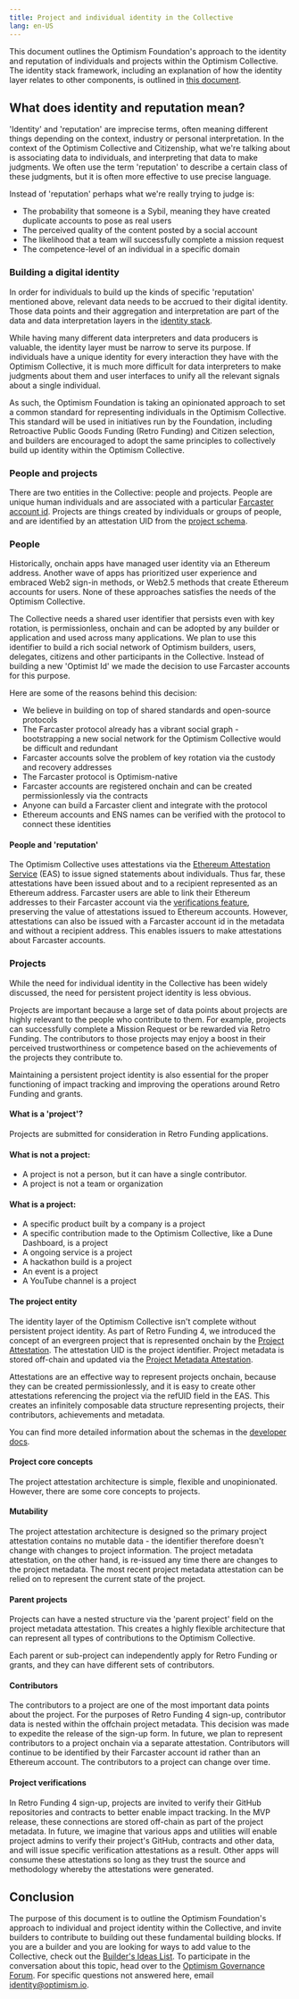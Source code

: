```yaml
---
title: Project and individual identity in the Collective
lang: en-US
---
```


This document outlines the Optimism Foundation's approach to the identity and reputation of individuals and projects within the Optimism Collective. The identity stack framework, including an explanation of how the identity layer relates to other components, is outlined in [this document](/HJ55ibKm0).

## What does identity and reputation mean?

'Identity' and 'reputation' are imprecise terms, often meaning different things depending on the context, industry or personal interpretation. In the context of the Optimism Collective and Citizenship, what we're talking about is associating data to individuals, and interpreting that data to make judgments. We often use the term 'reputation' to describe a certain class of these judgments, but it is often more effective to use precise language. 

Instead of 'reputation' perhaps what we're really trying to judge is:

* The probability that someone is a Sybil, meaning they have created duplicate accounts to pose as real users 
* The perceived quality of the content posted by a social account
* The likelihood that a team will successfully complete a mission request
* The competence-level of an individual in a specific domain

### Building a digital identity

In order for individuals to build up the kinds of specific 'reputation' mentioned above, relevant data needs to be accrued to their digital identity. Those data points and their aggregation and interpretation are part of the data and data interpretation layers in the [identity stack](/HJ55ibKm0). 

While having many different data interpreters and data producers is valuable, the identity layer must be narrow to serve its purpose. If individuals have a unique identity for every interaction they have with the Optimism Collective, it is much more difficult for data interpreters to make judgments about them and user interfaces to unify all the relevant signals about a single individual.

As such, the Optimism Foundation is taking an opinionated approach to set a common standard for representing individuals in the Optimism Collective. This standard will be used in initiatives run by the Foundation, including Retroactive Public Goods Funding (Retro Funding) and Citizen selection, and builders are encouraged to adopt the same principles to collectively build up identity within the Optimism Collective.

### People and projects

There are two entities in the Collective: people and projects. People are unique human individuals and are associated with a particular [Farcaster account id](https://docs.farcaster.xyz/learn/what-is-farcaster/accounts). Projects are things created by individuals or groups of people, and are identified by an attestation UID from the [project schema](https://docs.optimism.io/chain/identity/schemas#project-identifier). 

### People

Historically, onchain apps have managed user identity via an Ethereum address. Another wave of apps has prioritized user experience and embraced Web2 sign-in methods, or Web2.5 methods that create Ethereum accounts for users. None of these approaches satisfies the needs of the Optimism Collective. 

The Collective needs a shared user identifier that persists even with key rotation, is permissionless, onchain and can be adopted by any builder or application and used across many applications. We plan to use this identifier to build a rich social network of Optimism builders, users, delegates, citizens and other participants in the Collective. Instead of building a new 'Optimist Id' we made the decision to use Farcaster accounts for this purpose. 

Here are some of the reasons behind this decision:

* We believe in building on top of shared standards and open-source protocols
* The Farcaster protocol already has a vibrant social graph - bootstrapping a new social network for the Optimism Collective would be difficult and redundant
* Farcaster accounts solve the problem of key rotation via the custody and recovery addresses
* The Farcaster protocol is Optimism-native
* Farcaster accounts are registered onchain and can be created permissionlessly via the contracts
* Anyone can build a Farcaster client and integrate with the protocol
* Ethereum accounts and ENS names can be verified with the protocol to connect these identities

#### People and 'reputation'

The Optimism Collective uses attestations via the [Ethereum Attestation Service](https://optimism.easscan.org/) (EAS) to issue signed statements about individuals. Thus far, these attestations have been issued about and to a recipient represented as an Ethereum address. Farcaster users are able to link their Ethereum addresses to their Farcaster account via the [verifications feature](https://docs.farcaster.xyz/developers/guides/writing/verify-address), preserving the value of attestations issued to Ethereum accounts. However, attestations can also be issued with a Farcaster account id in the metadata and without a recipient address. This enables issuers to make attestations about Farcaster accounts.


### Projects

While the need for individual identity in the Collective has been widely discussed, the need for persistent project identity is less obvious. 

Projects are important because a large set of data points about projects are highly relevant to the people who contribute to them. For example, projects can successfully complete a Mission Request or be rewarded via Retro Funding. The contributors to those projects may enjoy a boost in their perceived trustworthiness or competence based on the achievements of the projects they contribute to.

Maintaining a persistent project identity is also essential for the proper functioning of impact tracking and improving the operations around Retro Funding and grants. 

#### What is a 'project'?

Projects are submitted for consideration in Retro Funding applications.

#### What is not a project:

* A project is not a person, but it can have a single contributor.
* A project is not a team or organization

#### What is a project:

* A specific product built by a company is a project
* A specific contribution made to the Optimism Collective, like a Dune Dashboard, is a project
* A ongoing service is a project
* A hackathon build is a project
* An event is a project
* A YouTube channel is a project

#### The project entity

The identity layer of the Optimism Collective isn't complete without persistent project identity. As part of Retro Funding 4, we introduced the concept of an evergreen project that is represented onchain by the [Project Attestation](https://docs.optimism.io/chain/identity/schemas#project-identifier). The attestation UID is the project identifier. Project metadata is stored off-chain and updated via the [Project Metadata Attestation](https://docs.optimism.io/chain/identity/schemas#project-metadata).

Attestations are an effective way to represent projects onchain, because they can be created permissionlessly, and it is easy to create other attestations referencing the project via the refUID field in the EAS. This creates an infinitely composable data structure representing projects, their contributors, achievements and metadata.

You can find more detailed information about the schemas in the [developer docs](https://docs.optimism.io/chain/identity/schemas#project-metadata).

#### Project core concepts

The project attestation architecture is simple, flexible and unopinionated. However, there are some core concepts to projects.

#### Mutability

The project attestation architecture is designed so the primary project attestation contains no mutable data - the identifier therefore doesn't change with changes to project information. The project metadata attestation, on the other hand, is re-issued any time there are changes to the project metadata. The most recent project metadata attestation can be relied on to represent the current state of the project.

#### Parent projects

Projects can have a nested structure via the 'parent project' field on the project metadata attestation. This creates a highly flexible architecture that can represent all types of contributions to the Optimism Collective.

Each parent or sub-project can independently apply for Retro Funding or grants, and they can have different sets of contributors.

#### Contributors

The contributors to a project are one of the most important data points about the project. For the purposes of Retro Funding 4 sign-up, contributor data is nested within the offchain project metadata. This decision was made to expedite the release of the sign-up form. In future, we plan to represent contributors to a project onchain via a separate attestation. Contributors will continue to be identified by their Farcaster account id rather than an Ethereum account. The contributors to a project can change over time.

#### Project verifications

In Retro Funding 4 sign-up, projects are invited to verify their GitHub repositories and contracts to better enable impact tracking. In the MVP release, these connections are stored off-chain as part of the project metadata. In future, we imagine that various apps and utilities will enable project admins to verify their project's GitHub, contracts and other data, and will issue specific verification attestations as a result. Other apps will consume these attestations so long as they trust the source and methodology whereby the attestations were generated.

## Conclusion

The purpose of this document is to outline the Optimism Foundation's approach to individual and project identity within the Collective, and invite builders to contribute to building out these fundamental building blocks. If you are a builder and you are looking for ways to add value to the Collective, check out the [Builder's Ideas List](https://contribute.optimism.io). To participate in the conversation about this topic, head over to the [Optimism Governance Forum](https://gov.optimism.io). For specific questions not answered here, email identity@optimism.io.